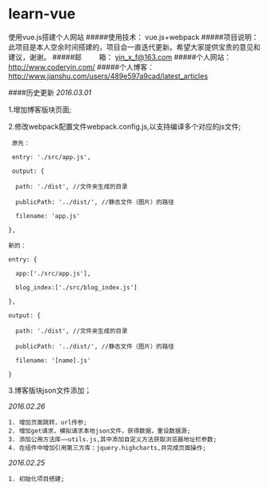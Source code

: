 # learn-vue
使用vue.js搭建个人网站
#####使用技术： vue.js+webpack
#####项目说明： 此项目是本人空余时间搭建的，项目会一直迭代更新。希望大家提供宝贵的意见和建议，谢谢。
#####邮&emsp;&emsp;&ensp;箱： yin_x_f@163.com
#####个人网站： http://www.coderyin.com/
#####个人博客： http://www.jianshu.com/users/489e597a9cad/latest_articles


####历史更新
  *2016.03.01*
  
  1.增加博客版块页面;

  2.修改webpack配置文件webpack.config.js,以支持编译多个对应的js文件;
     
     原先：
     
     entry: './src/app.js',
     
     output: {
    
      path: './dist', //文件夹生成的目录
      
      publicPath: '../dist/', //静态文件（图片）的路径
      
      filename: 'app.js'
      
    },
    
    新的：
    
    entry: {
    
      app:['./src/app.js'],
      
      blog_index:['./src/blog_index.js']
      
    },
    
    output: {
    
      path: './dist', //文件夹生成的目录
      
      publicPath: '../dist/', //静态文件（图片）的路径
      
      filename: '[name].js'
      
    }
 
  3.博客版块json文件添加；
  
  *2016.02.26*
  
  	1. 增加页面跳转，url传参;
  	2. 增加get请求，模拟请求本地json文件，获得数据，重设数据源;
  	3. 添加公用方法库——utils.js,其中添加自定义方法获取浏览器地址栏参数;
  	4. 在组件中增加引用第三方库：jquery.highcharts,并完成页面操作;
  
  *2016.02.25*

  	1. 初始化项目搭建;
